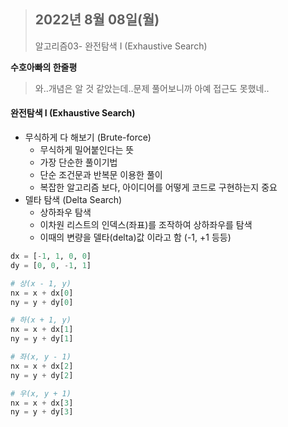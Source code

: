 > ## 2022년 8월 08일(월)
>
> 알고리즘03- 완전탐색 I (Exhaustive Search)



**수호아빠의 한줄평**

>  와..개념은 알 것 같았는데..문제 풀어보니까 아예 접근도 못했네..



#### 완전탐색 I (Exhaustive Search)



- 무식하게 다 해보기 (Brute-force)
  - 무식하게 밀어붙인다는 뜻
  - 가장 단순한 풀이기법
  - 단순 조건문과 반복문 이용한 풀이
  - 복잡한 알고리즘 보다, 아이디어를 어떻게 코드로 구현하는지 중요
- 델타 탐색 (Delta Search)
  - 상하좌우 탐색
  - 이차원 리스트의 인덱스(좌표)를 조작하여 상하좌우를 탐색
  - 이때의 변량을 델타(delta)값 이라고 함 (-1, +1 등등)

```python
dx = [-1, 1, 0, 0]
dy = [0, 0, -1, 1]

# 상(x - 1, y)
nx = x + dx[0] 
ny = y + dy[0]

# 하(x + 1, y)
nx = x + dx[1]
ny = y + dy[1]

# 좌(x, y - 1)
nx = x + dx[2]
ny = y + dy[2]

# 우(x, y + 1)
nx = x + dx[3]
ny = y + dy[3]
```

